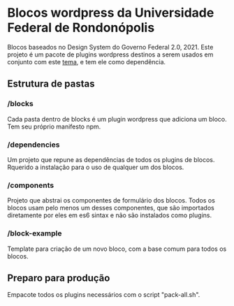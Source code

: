 # Blocos wordpress da Universidade Federal de Rondonópolis

Blocos baseados no Design System do Governo Federal 2.0, 2021.
Este projeto é um pacote de plugins wordpress destinos a serem usados em conjunto com este [tema](https://github.com/tiagogoto/WP-IDG-UFR), e tem ele como dependência.

## Estrutura de pastas

### /blocks
Cada pasta dentro de blocks é um plugin wordpress que adiciona um bloco. Tem seu próprio manifesto npm.

### /dependencies
Um projeto que repune as dependências de todos os plugins de blocos. Rquerido a instalação para o uso de qualquer um dos blocos.

### /components
Projeto que abstrai os componentes de formulário dos blocos. Todos os blocos usam pelo menos um desses componentes, que são importados diretamente por eles em es6 sintax e não são instalados como plugins.

### /block-example
Template para criação de um novo bloco, com a base comum para todos os blocos.

## Preparo para produção
Empacote todos os plugins necessários com o script "pack-all.sh".
